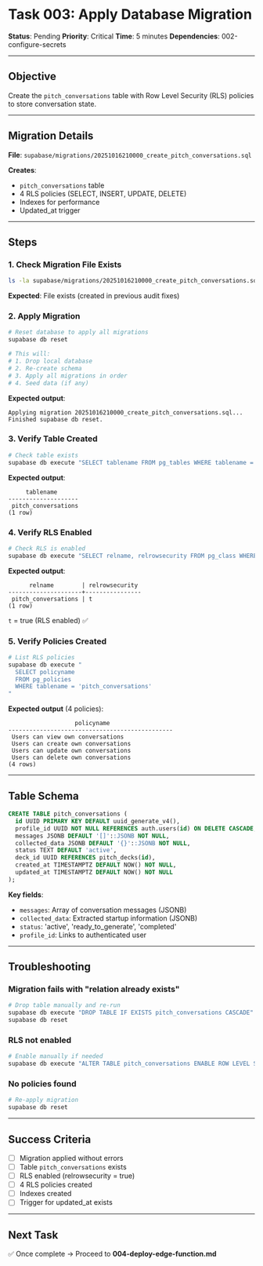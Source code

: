 # Task 003: Apply Database Migration

**Status**: Pending
**Priority**: Critical
**Time**: 5 minutes
**Dependencies**: 002-configure-secrets

---

## Objective

Create the `pitch_conversations` table with Row Level Security (RLS) policies to store conversation state.

---

## Migration Details

**File**: `supabase/migrations/20251016210000_create_pitch_conversations.sql`

**Creates**:
- `pitch_conversations` table
- 4 RLS policies (SELECT, INSERT, UPDATE, DELETE)
- Indexes for performance
- Updated_at trigger

---

## Steps

### 1. Check Migration File Exists

```bash
ls -la supabase/migrations/20251016210000_create_pitch_conversations.sql
```

**Expected**: File exists (created in previous audit fixes)

### 2. Apply Migration

```bash
# Reset database to apply all migrations
supabase db reset

# This will:
# 1. Drop local database
# 2. Re-create schema
# 3. Apply all migrations in order
# 4. Seed data (if any)
```

**Expected output**:
```
Applying migration 20251016210000_create_pitch_conversations.sql...
Finished supabase db reset.
```

### 3. Verify Table Created

```bash
# Check table exists
supabase db execute "SELECT tablename FROM pg_tables WHERE tablename = 'pitch_conversations'"
```

**Expected output**:
```
     tablename
--------------------
 pitch_conversations
(1 row)
```

### 4. Verify RLS Enabled

```bash
# Check RLS is enabled
supabase db execute "SELECT relname, relrowsecurity FROM pg_class WHERE relname = 'pitch_conversations'"
```

**Expected output**:
```
      relname        | relrowsecurity
---------------------+----------------
 pitch_conversations | t
(1 row)
```

`t` = true (RLS enabled) ✅

### 5. Verify Policies Created

```bash
# List RLS policies
supabase db execute "
  SELECT policyname
  FROM pg_policies
  WHERE tablename = 'pitch_conversations'
"
```

**Expected output** (4 policies):
```
                   policyname
-----------------------------------------------
 Users can view own conversations
 Users can create own conversations
 Users can update own conversations
 Users can delete own conversations
(4 rows)
```

---

## Table Schema

```sql
CREATE TABLE pitch_conversations (
  id UUID PRIMARY KEY DEFAULT uuid_generate_v4(),
  profile_id UUID NOT NULL REFERENCES auth.users(id) ON DELETE CASCADE,
  messages JSONB DEFAULT '[]'::JSONB NOT NULL,
  collected_data JSONB DEFAULT '{}'::JSONB NOT NULL,
  status TEXT DEFAULT 'active',
  deck_id UUID REFERENCES pitch_decks(id),
  created_at TIMESTAMPTZ DEFAULT NOW() NOT NULL,
  updated_at TIMESTAMPTZ DEFAULT NOW() NOT NULL
);
```

**Key fields**:
- `messages`: Array of conversation messages (JSONB)
- `collected_data`: Extracted startup information (JSONB)
- `status`: 'active', 'ready_to_generate', 'completed'
- `profile_id`: Links to authenticated user

---

## Troubleshooting

### Migration fails with "relation already exists"
```bash
# Drop table manually and re-run
supabase db execute "DROP TABLE IF EXISTS pitch_conversations CASCADE"
supabase db reset
```

### RLS not enabled
```bash
# Enable manually if needed
supabase db execute "ALTER TABLE pitch_conversations ENABLE ROW LEVEL SECURITY"
```

### No policies found
```bash
# Re-apply migration
supabase db reset
```

---

## Success Criteria

- [ ] Migration applied without errors
- [ ] Table `pitch_conversations` exists
- [ ] RLS enabled (relrowsecurity = true)
- [ ] 4 RLS policies created
- [ ] Indexes created
- [ ] Trigger for updated_at exists

---

## Next Task

✅ Once complete → Proceed to **004-deploy-edge-function.md**
